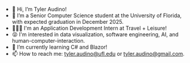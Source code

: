 - 👋 Hi, I’m Tyler Audino!
- 👀 I’m a Senior Computer Science student at the University of Florida, with expected graduation in December 2025.
- 👨🏻‍💻 I'm an Application Development Intern at Travel + Leisure!
- 😝 I'm interested in data visualization, software engineering, AI, and human-computer-interaction.
- 🌱 I’m currently learning C# and Blazor!
- 📫 How to reach me: tyler.audino@ufl.edu or tyler.audino@gmail.com.

<!---
tyleraudino/tyleraudino is a ✨ special ✨ repository because its `README.md` (this file) appears on your GitHub profile.
You can click the Preview link to take a look at your changes.
--->
